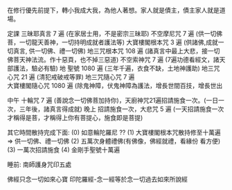 在修行優先前提下，轉小我成大我，為他人著想。家人就是債主，債主家人就是道場。

定課
三昧耶真言 7 遍 (在家居士用，不是密宗三昧耶)
不空摩尼咒 7 遍 (供一切佛菩，一切龍天善神，一切持明成就者護法等)
大寶樓閣根本咒 3 遍 (供諸佛,成就一切真言, 供一切佛、禮一切佛)
地三咒根本咒 108 遍 (諸真言中最上大悲，接一切佛菩天神法流。作十惡頁，也不掉三惡道)
不空索神咒 7 遍 (7遍功德看經文，諸天部護法，驗必有驗)
地  聖號 1080 遍 (三年千遍，衣食不缺，土地神護助)
地三咒心咒 21 遍  (清犯戒破戒等罪)
地三咒隨心咒 7 遍  
大寶樓閣隨心咒 1080 遍 (除鬼神障，伏鬼神障為護法，增長世間百技，增長世出


中午 十輪咒 7 遍 (善說念一切佛菩加持你)，天廚神咒21遍招請施食一次。(一日一次，三年後，諸真言得成就)
晚上 招請施食一次，大悲咒 5 遍 (一天招請施食一次才稱得是菩，才稱得上你有菩提心，施食即是菩提)

其它時間散持完成下面: 
(0) 如意輪陀羅尼 ??
(1) 大寶樓閣根本咒散持修至十萬遍 => 供一切佛、禮一切佛
(2) 五萬次身體禮佛(有佛像，佛經就禮，看緣份 看方便)
(3) 一萬次招請施食
(4) 金剛手聖號十萬遍

睡前: 南師護身咒印五處

佛經只念一切如來心寶 印陀羅經-念一經等於念一切過去如來所說經
